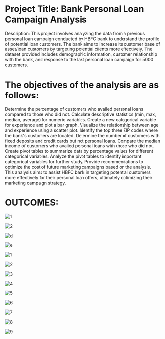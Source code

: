 # Project Title: Bank Personal Loan Campaign Analysis

Description:
This project involves analyzing the data from a previous personal loan campaign conducted by HBFC bank to understand the profile of potential loan customers. The bank aims to increase its customer base of asset/loan customers by targeting potential clients more effectively. The dataset provided includes demographic information, customer relationship with the bank, and response to the last personal loan campaign for 5000 customers.

# The objectives of the analysis are as follows:

Determine the percentage of customers who availed personal loans compared to those who did not.
Calculate descriptive statistics (min, max, median, average) for numeric variables.
Create a new categorical variable for experience and plot a bar graph.
Visualize the relationship between age and experience using a scatter plot.
Identify the top three ZIP codes where the bank's customers are located.
Determine the number of customers with fixed deposits and credit cards but not personal loans.
Compare the median income of customers who availed personal loans with those who did not.
Create pivot tables to summarize data by percentage values for different categorical variables.
Analyze the pivot tables to identify important categorical variables for further study.
Provide recommendations to optimize the cost of future marketing campaigns based on the analysis.
This analysis aims to assist HBFC bank in targeting potential customers more effectively for their personal loan offers, ultimately optimizing their marketing campaign strategy.

# OUTCOMES:

![1](https://github.com/Jaswin-J/HBFC-Personal-loan-data-analysis-/assets/113494833/330a64ca-29e2-4c58-b810-ad2d76fee3b2)

![2](https://github.com/Jaswin-J/HBFC-Personal-loan-data-analysis-/assets/113494833/04d31362-3e94-4407-b360-becd778fb4d9)

![d](https://github.com/Jaswin-J/HBFC-Personal-loan-data-analysis-/assets/113494833/f0ff5f97-7d03-4488-be80-7d93e5ebccde)

![e](https://github.com/Jaswin-J/HBFC-Personal-loan-data-analysis-/assets/113494833/685e8810-fdfd-4e01-9443-ba6900825acb)

![1](https://github.com/Jaswin-J/HBFC-Personal-loan-data-analysis-/assets/113494833/2e3c074f-acf2-4555-9ce6-5625bcbc84b2)

![2](https://github.com/Jaswin-J/HBFC-Personal-loan-data-analysis-/assets/113494833/21453124-27df-49d4-9fdf-433be8191525)

![3](https://github.com/Jaswin-J/HBFC-Personal-loan-data-analysis-/assets/113494833/6d75953d-e3b3-43e0-b989-ed31161f51d9)

![4](https://github.com/Jaswin-J/HBFC-Personal-loan-data-analysis-/assets/113494833/c8a5dd72-9c58-4f3c-ac15-41aa5dda1c4b)

![5](https://github.com/Jaswin-J/HBFC-Personal-loan-data-analysis-/assets/113494833/fe0636aa-bbf8-48c4-984d-5ac154fe7719)

![6](https://github.com/Jaswin-J/HBFC-Personal-loan-data-analysis-/assets/113494833/257597e1-4d63-44e5-9c94-a0ab4a7a794a)

![7](https://github.com/Jaswin-J/HBFC-Personal-loan-data-analysis-/assets/113494833/d6ed8f61-645e-42a2-aa26-bb276b734e66)

![8](https://github.com/Jaswin-J/HBFC-Personal-loan-data-analysis-/assets/113494833/7510bffd-6376-4f0b-8949-3b0dd2b8bdef)

![9](https://github.com/Jaswin-J/HBFC-Personal-loan-data-analysis-/assets/113494833/9a44af8a-2865-47f7-b64c-6243abe92200)


